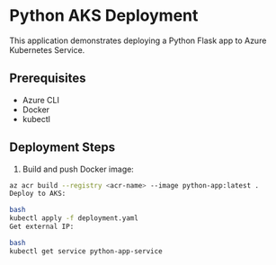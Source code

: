 # Python AKS Deployment

This application demonstrates deploying a Python Flask app to Azure Kubernetes Service.

## Prerequisites
- Azure CLI
- Docker
- kubectl

## Deployment Steps

1. Build and push Docker image:
```bash
az acr build --registry <acr-name> --image python-app:latest .
Deploy to AKS:

bash
kubectl apply -f deployment.yaml
Get external IP:

bash
kubectl get service python-app-service
